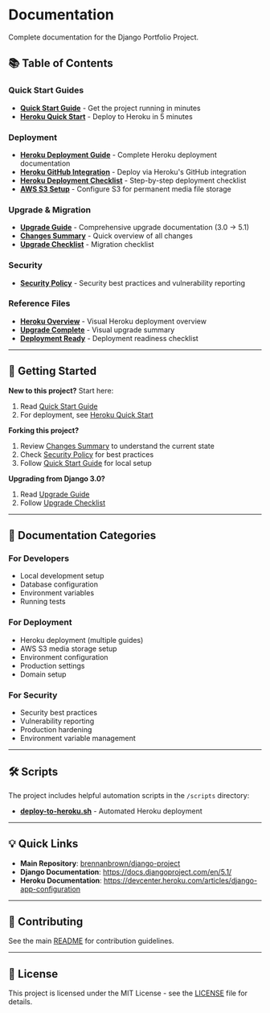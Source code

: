 # Documentation

Complete documentation for the Django Portfolio Project.

## 📚 Table of Contents

### Quick Start Guides
- **[Quick Start Guide](quick-start.md)** - Get the project running in minutes
- **[Heroku Quick Start](heroku-quickstart.md)** - Deploy to Heroku in 5 minutes

### Deployment
- **[Heroku Deployment Guide](heroku-deployment.md)** - Complete Heroku deployment documentation
- **[Heroku GitHub Integration](heroku-github-deploy.md)** - Deploy via Heroku's GitHub integration
- **[Heroku Deployment Checklist](heroku-checklist.md)** - Step-by-step deployment checklist
- **[AWS S3 Setup](aws-s3-setup.md)** - Configure S3 for permanent media file storage

### Upgrade & Migration
- **[Upgrade Guide](upgrade-guide.md)** - Comprehensive upgrade documentation (3.0 → 5.1)
- **[Changes Summary](changes-summary.md)** - Quick overview of all changes
- **[Upgrade Checklist](upgrade-checklist.md)** - Migration checklist

### Security
- **[Security Policy](security.md)** - Security best practices and vulnerability reporting

### Reference Files
- **[Heroku Overview](heroku-readme.txt)** - Visual Heroku deployment overview
- **[Upgrade Complete](upgrade-complete.txt)** - Visual upgrade summary
- **[Deployment Ready](deployment-ready.txt)** - Deployment readiness checklist

---

## 🚀 Getting Started

**New to this project?** Start here:
1. Read [Quick Start Guide](quick-start.md)
2. For deployment, see [Heroku Quick Start](heroku-quickstart.md)

**Forking this project?** 
1. Review [Changes Summary](changes-summary.md) to understand the current state
2. Check [Security Policy](security.md) for best practices
3. Follow [Quick Start Guide](quick-start.md) for local setup

**Upgrading from Django 3.0?**
1. Read [Upgrade Guide](upgrade-guide.md)
2. Follow [Upgrade Checklist](upgrade-checklist.md)

---

## 📖 Documentation Categories

### For Developers
- Local development setup
- Database configuration
- Environment variables
- Running tests

### For Deployment
- Heroku deployment (multiple guides)
- AWS S3 media storage setup
- Environment configuration
- Production settings
- Domain setup

### For Security
- Security best practices
- Vulnerability reporting
- Production hardening
- Environment variable management

---

## 🛠️ Scripts

The project includes helpful automation scripts in the `/scripts` directory:
- **[deploy-to-heroku.sh](../scripts/deploy-to-heroku.sh)** - Automated Heroku deployment

---

## 💡 Quick Links

- **Main Repository**: [brennanbrown/django-project](https://github.com/brennanbrown/django-project)
- **Django Documentation**: https://docs.djangoproject.com/en/5.1/
- **Heroku Documentation**: https://devcenter.heroku.com/articles/django-app-configuration

---

## 🤝 Contributing

See the main [README](../README.md) for contribution guidelines.

---

## 📄 License

This project is licensed under the MIT License - see the [LICENSE](../LICENSE) file for details.
